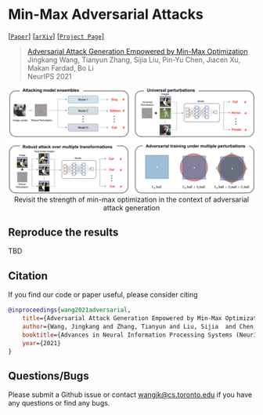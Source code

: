 # Min-Max Adversarial Attacks

[[`Paper`]()]
[[`arXiv`](https://arxiv.org/abs/1906.03563)]
[[`Project Page`](http://www.cs.toronto.edu/~wangjk/publications/minmax-adv.html)]

> [Adversarial Attack Generation Empowered by Min-Max Optimization]()  
> Jingkang Wang, Tianyun Zhang, Sijia Liu,  Pin-Yu Chen, Jiacen Xu, Makan Fardad, Bo Li \
> NeurIPS 2021  

<div align="center">
    <img src="imgs/revisit-minmax.png" alt><br>
    Revisit the strength of min-max optimization in the context of  adversarial attack generation
</div>

## Reproduce the results 
TBD

## Citation
If you find our code or paper useful, please consider citing
```bibtex
@inproceedings{wang2021adversarial,
    title={Adversarial Attack Generation Empowered by Min-Max Optimization},
    author={Wang, Jingkang and Zhang, Tianyun and Liu, Sijia  and Chen, Pin-Yu and Xu, Jiacen and Fardad, Makan and Li, Bo},
    booktitle={Advances in Neural Information Processing Systems (NeurIPS)},
    year={2021}
}
```

## Questions/Bugs
Please submit a Github issue or contact wangjk@cs.toronto.edu if you have any questions or find any bugs.